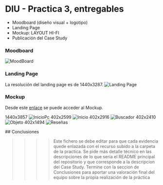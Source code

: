 # DIU - Practica 3, entregables

- Moodboard (diseño visual + logotipo)   
- Landing Page
- Mockup: LAYOUT HI-FI
- Publicación del Case Study

### Moodboard

![MoodBoard](moodboard.png)

### Landing Page
La resolución del landing page es de 1440x3287.
![Landing Page](Landing%20Page.png)

### Mockup
Desde este [enlace](https://www.figma.com/proto/qLc8fQZwTATccx86u86e7Y/LandingPageEconnection?node-id=80-230&t=7UTSVONJVLbxbsSK-1&scaling=scale-down&content-scaling=fixed&page-id=0%3A1&starting-point-node-id=80%3A230) se puede acceder al Mockup.

1440x3857
![InicioPc](InicioPc.png)
402x2599
![Inicio](Inicio.png)
402x2916
![Buscador](Buscador.png)
402x2410
![Objeto](Objeto.png)
402x1494
![Reseñas](Reseñas.png)


## Conclusiones

>>>> Este fichero se debe editar para que cada evidencia quede enlazada con el recurso subido a la carpeta de la practica. Se pide más detalle técnico en las descripciones de lo que sería el README principal del repositorio y que corresponde a la descripcion del Case Study.
>>>> Termine con la seccion de Conclusiones para aportar una valoración final del equipo sobre la propia realización de la práctica
